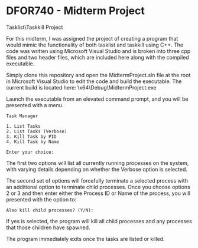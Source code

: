 # DFOR740 - Midterm Project

Tasklist\Taskkill Project

For this midterm, I was assigned the project of creating a program that would mimic the functionality of both tasklist and taskkill using C++. The code was written using Microsoft Visual Studio and is broken into three cpp files and two header files, which are included here along with the compiled executable.

Simply clone this repository and open the MidtermProject.sln file at the root in Microsoft Visual Studio to edit the code and build the executable. The current build is located here: \x64\Debug\MidtermProject.exe

Launch the executable from an elevated command prompt, and you will be presented with a menu.

    Task Manager

    1. List Tasks
    2. List Tasks (Verbose)
    3. Kill Task by PID
    4. Kill Task by Name

    Enter your choice:

The first two options will list all currently running processes on the system, with varying details depending on whether the Verbose option is selected.

The second set of options will forcefully terminate a selected process with an additional option to terminate child processes. Once you choose options 2 or 3 and then enter either the Process ID or Name of the process, you will presented with the option to:

    Also kill child processes? (Y/N):

If yes is selected, the program will kill all child processes and any processes that those children have spawned.

The program immediately exits once the tasks are listed or killed.

